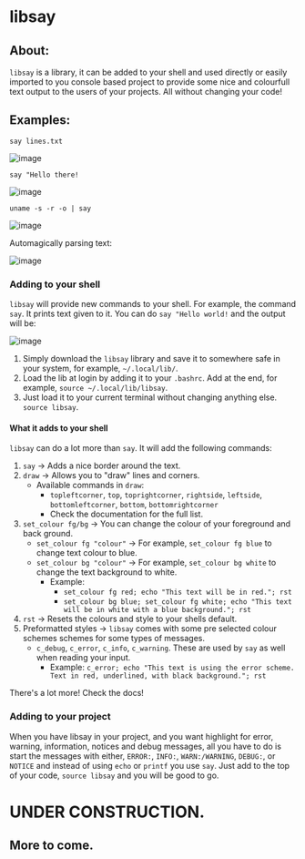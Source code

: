# libsay
## About:
`libsay` is a library, it can be added to your shell and used directly or
easily imported to you console based project to provide some nice and colourfull
text output to the users of your projects. All without changing your code!

## Examples:
`say lines.txt`

![image](https://user-images.githubusercontent.com/6201512/190273332-364163d1-61b3-4c9f-bcab-3d8b05a69dc2.png)

`say "Hello there!`

![image](https://user-images.githubusercontent.com/6201512/190273389-6e548ac5-b99a-4054-b796-a0ecba5b228b.png)

`uname -s -r -o | say`

![image](https://user-images.githubusercontent.com/6201512/190273639-04667347-b2ae-4738-8aeb-ce2eef68e9cc.png)

Automagically parsing text:

![image](https://user-images.githubusercontent.com/6201512/190273818-5794f8c1-97f1-4a7a-b030-d7ffcd5baa6c.png)

### Adding to your shell
`libsay` will provide new commands to your shell.
For example, the command `say`. It prints text given to it.
You can do `say "Hello world!` and the output will be:

![image](https://user-images.githubusercontent.com/6201512/190270607-652233d7-dc67-40ba-845c-ead2208de2cc.png)

1. Simply download the `libsay` library and save it to somewhere safe in your system, for example, `~/.local/lib/`.
2. Load the lib at login by adding it to your `.bashrc`. Add at the end, for example, `source ~/.local/lib/libsay`.
3. Just load it to your current terminal without changing anything else. `source libsay`.

#### What it adds to your shell
`libsay` can do a lot more than `say`. It will add the following commands:
1. `say` -> Adds a nice border around the text.
2. `draw` -> Allows you to "draw" lines and corners.
   - Available commands in `draw`:
     - `topleftcorner`, `top`, `toprightcorner`, `rightside`, `leftside`, `bottomleftcorner`, `bottom`, `bottomrightcorner`
     - Check the documentation for the full list.
3. `set_colour fg/bg` -> You can change the colour of your foreground and back ground.
   - `set_colour fg "colour"` -> For example, `set_colour fg blue` to change text colour to blue.
   - `set_colour bg "colour"` -> For example, `set_colour bg white` to change the text background to white.
     - Example:
       - `set_colour fg red; echo "This text will be in red."; rst`
       - `set_colour bg blue; set_colour fg white; echo "This text will be in white with a blue background."; rst`
4. `rst` -> Resets the colours and style to your shells default.
5. Preformatted styles -> `libsay` comes with some pre selected colour schemes schemes for some types of messages.
   - `c_debug`, `c_error`, `c_info`, `c_warning`. These are used by `say` as well when reading your input.
     - Example: `c_error; echo "This text is using the error scheme. Text in red, underlined, with black background."; rst`

There's a lot more! Check the docs!

### Adding to your project
When you have libsay in your project, and you want highlight for error, warning, information, notices and debug messages, all you have to do is start the messages with either, `ERROR:`, `INFO:`, `WARN:/WARNING`, `DEBUG:`, or `NOTICE` and instead of using `echo` or `printf` you use `say`.
Just add to the top of your code, `source libsay` and you will be good to go.

# UNDER CONSTRUCTION.
## More to come.

